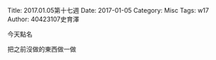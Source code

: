 Title: 2017.01.05第十七週
Date: 2017-01-05
Category: Misc
Tags: w17
Author: 40423107史育澤



<!-- PELICAN_END_SUMMARY -->
今天點名

把之前沒做的東西做一做











